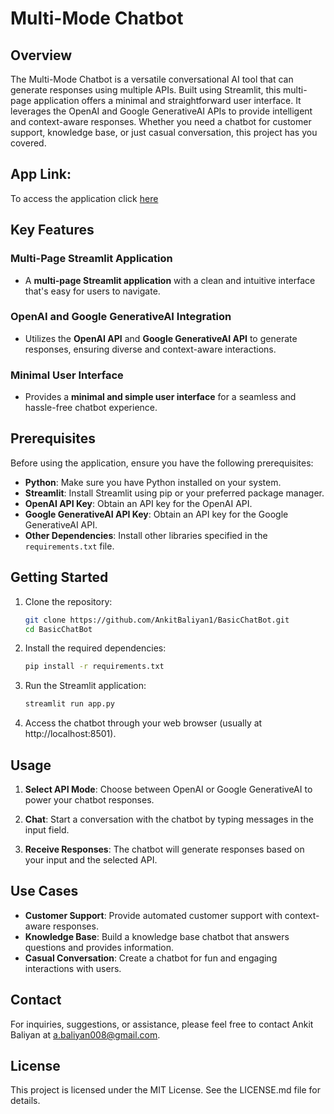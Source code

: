 # Multi-Mode Chatbot


## Overview

The Multi-Mode Chatbot is a versatile conversational AI tool that can generate responses using multiple APIs. Built using Streamlit, this multi-page application offers a minimal and straightforward user interface. It leverages the OpenAI and Google GenerativeAI APIs to provide intelligent and context-aware responses. Whether you need a chatbot for customer support, knowledge base, or just casual conversation, this project has you covered.

## App Link:
To access the application click [here](https://basicchatbot-openai-palm.streamlit.app)

## Key Features

### Multi-Page Streamlit Application

- A **multi-page Streamlit application** with a clean and intuitive interface that's easy for users to navigate.

### OpenAI and Google GenerativeAI Integration

- Utilizes the **OpenAI API** and **Google GenerativeAI API** to generate responses, ensuring diverse and context-aware interactions.

### Minimal User Interface

- Provides a **minimal and simple user interface** for a seamless and hassle-free chatbot experience.

## Prerequisites

Before using the application, ensure you have the following prerequisites:

- **Python**: Make sure you have Python installed on your system.
- **Streamlit**: Install Streamlit using pip or your preferred package manager.
- **OpenAI API Key**: Obtain an API key for the OpenAI API.
- **Google GenerativeAI API Key**: Obtain an API key for the Google GenerativeAI API.
- **Other Dependencies**: Install other libraries specified in the `requirements.txt` file.

## Getting Started

1. Clone the repository:

   ```bash
   git clone https://github.com/AnkitBaliyan1/BasicChatBot.git
   cd BasicChatBot
   ```

2. Install the required dependencies:

   ```bash
   pip install -r requirements.txt
   ```

3. Run the Streamlit application:

   ```bash
   streamlit run app.py
   ```

4. Access the chatbot through your web browser (usually at http://localhost:8501).

## Usage

1. **Select API Mode**: Choose between OpenAI or Google GenerativeAI to power your chatbot responses.

2. **Chat**: Start a conversation with the chatbot by typing messages in the input field.

3. **Receive Responses**: The chatbot will generate responses based on your input and the selected API.

## Use Cases

- **Customer Support**: Provide automated customer support with context-aware responses.
- **Knowledge Base**: Build a knowledge base chatbot that answers questions and provides information.
- **Casual Conversation**: Create a chatbot for fun and engaging interactions with users.

## Contact

For inquiries, suggestions, or assistance, please feel free to contact Ankit Baliyan at [a.baliyan008@gmail.com](mailto:a.baliyan008@gmail.com).

## License

This project is licensed under the MIT License. See the LICENSE.md file for details.
